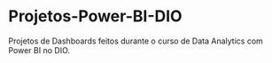 # Projetos-Power-BI-DIO
Projetos de Dashboards feitos durante o curso de Data Analytics com Power BI no DIO. 
